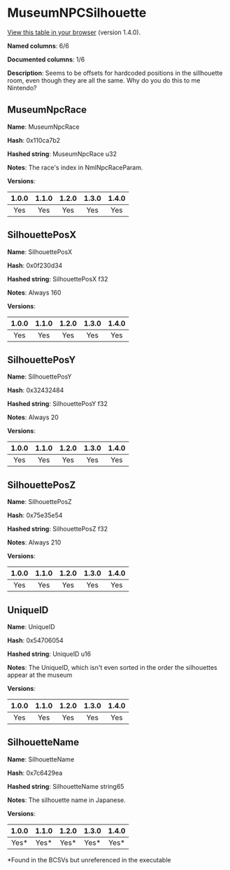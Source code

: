 # MuseumNPCSilhouette
[View this table in your browser](MuseumNPCSilhouette-value.md) (version 1.4.0).

**Named columns**: 6/6

**Documented columns**: 1/6

**Description**: Seems to be offsets for hardcoded positions in the sillhouette room, even though they are all the same. Why do you do this to me Nintendo?
## MuseumNpcRace

**Name**: MuseumNpcRace

**Hash**: 0x110ca7b2

**Hashed string**: MuseumNpcRace u32

**Notes**: The race's index in NmlNpcRaceParam.

**Versions**: 

 | 1.0.0 | 1.1.0 | 1.2.0 | 1.3.0 | 1.4.0 |
|:--:|:--:|:--:|:--:|:--:|
| Yes | Yes | Yes | Yes | Yes | 


## SilhouettePosX

**Name**: SilhouettePosX

**Hash**: 0x0f230d34

**Hashed string**: SilhouettePosX f32

**Notes**: Always 160

**Versions**: 

 | 1.0.0 | 1.1.0 | 1.2.0 | 1.3.0 | 1.4.0 |
|:--:|:--:|:--:|:--:|:--:|
| Yes | Yes | Yes | Yes | Yes | 


## SilhouettePosY

**Name**: SilhouettePosY

**Hash**: 0x32432484

**Hashed string**: SilhouettePosY f32

**Notes**: Always 20

**Versions**: 

 | 1.0.0 | 1.1.0 | 1.2.0 | 1.3.0 | 1.4.0 |
|:--:|:--:|:--:|:--:|:--:|
| Yes | Yes | Yes | Yes | Yes | 


## SilhouettePosZ

**Name**: SilhouettePosZ

**Hash**: 0x75e35e54

**Hashed string**: SilhouettePosZ f32

**Notes**: Always 210

**Versions**: 

 | 1.0.0 | 1.1.0 | 1.2.0 | 1.3.0 | 1.4.0 |
|:--:|:--:|:--:|:--:|:--:|
| Yes | Yes | Yes | Yes | Yes | 


## UniqueID

**Name**: UniqueID

**Hash**: 0x54706054

**Hashed string**: UniqueID u16

**Notes**: The UniqueID, which isn't even sorted in the order the silhouettes appear at the museum

**Versions**: 

 | 1.0.0 | 1.1.0 | 1.2.0 | 1.3.0 | 1.4.0 |
|:--:|:--:|:--:|:--:|:--:|
| Yes | Yes | Yes | Yes | Yes | 


## SilhouetteName

**Name**: SilhouetteName

**Hash**: 0x7c6429ea

**Hashed string**: SilhouetteName string65

**Notes**: The silhouette name in Japanese.

**Versions**: 

 | 1.0.0 | 1.1.0 | 1.2.0 | 1.3.0 | 1.4.0 |
|:--:|:--:|:--:|:--:|:--:|
| Yes* | Yes* | Yes* | Yes* | Yes* | 

*Found in the BCSVs but unreferenced in the executable

